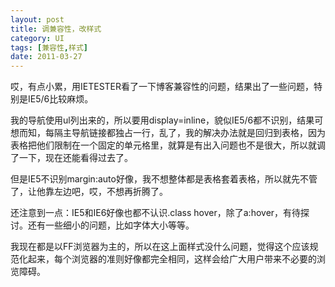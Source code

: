 ```yaml
---
layout: post
title: 调兼容性，改样式
category: UI
tags: [兼容性,样式]
date: 2011-03-27
---
```

<p>哎，有点小累，用IETESTER看了一下博客兼容性的问题，结果出了一些问题，特别是IE5/6比较麻烦。</p>
<p>我的导航使用ul列出来的，所以要用display=inline，貌似IE5/6都不识别，结果可想而知，每隔主导航链接都独占一行，乱了，我的解决办法就是回归到表格，因为表格把他们限制在一个固定的单元格里，就算是有出入问题也不是很大，所以就调了一下，现在还能看得过去了。</p>
<p>但是IE5不识别margin:auto好像，我不想整体都是表格套着表格，所以就先不管了，让他靠左边吧，哎，不想再折腾了。</p>
<p>还注意到一点：IE5和IE6好像也都不认识.class hover，除了a:hover，有待探讨。还有一些细小的问题，比如字体大小等等。</p>
<p>我现在都是以FF浏览器为主的，所以在这上面样式没什么问题，觉得这个应该规范化起来，每个浏览器的准则好像都完全相同，这样会给广大用户带来不必要的浏览障碍。</p>
